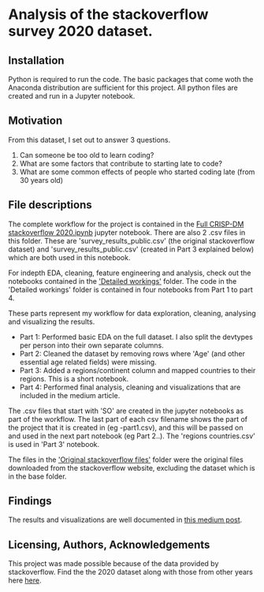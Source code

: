 # Analysis of the stackoverflow survey 2020 dataset.

## Installation
Python is required to run the code. The basic packages that come woth the Anaconda distribution are sufficient for this project. All python files are created and run in a Jupyter notebook.

## Motivation
From this dataset, I set out to answer 3 questions.
1. Can someone be too old to learn coding?
2. What are some factors that contribute to starting late to code?
3. What are some common effects of people who started coding late (from 30 years old)

## File descriptions

The complete workflow for the project is contained in the [Full CRISP-DM stackoverflow 2020.ipynb](https://github.com/suemnjeri/stackoverflow2020/blob/master/Full%20CRISP-DM%20stackoverflow%202020.ipynb) jupyter notebook.
There are also 2 .csv files in this folder. These are 'survey_results_public.csv' (the original stackoverflow dataset) and 'survey_results_public.csv' (created in Part 3 explained below) which are both used in this notebook.

For indepth EDA, cleaning, feature engineering and analysis, check out the notebooks contained in the ['Detailed workings'](https://github.com/suemnjeri/stackoverflow2020/tree/master/Detailed%20workings) folder.
The code in the 'Detailed workings' folder is contained in four notebooks from Part 1 to part 4.

These parts represent my workflow for data exploration, cleaning, analysing and visualizing the results.
- Part 1: Performed basic EDA on the full dataset. I also split the devtypes per person into their own separate columns.
- Part 2: Cleaned the dataset by removing rows where 'Age' (and other essential age related fields) were missing.
- Part 3: Added a regions/continent column and mapped countries to their regions. This is a short notebook.
- Part 4: Performed final analysis, cleaning and visualizations that are included in the medium article.

The .csv files that start with 'SO' are created in the jupyter notebooks as part of the workflow. 
The last part of each csv filename shows the part of the project that it is created in (eg -part1.csv), and this will be passed on and used in the next part notebook  (eg Part 2..).
The 'regions countries.csv' is used in 'Part 3' notebook.

The files in the ['Original stackoverflow files'](https://github.com/suemnjeri/stackoverflow2020/tree/master/Original%20stackoverflow%20files) folder were the original files downloaded from the stackoverflow website, excluding the dataset which is in the base folder.


## Findings
The results and visualizations are well documented in [this medium post](https://towardsdatascience.com/this-data-answers-the-am-i-too-old-to-learn-coding-timeless-question-70deba5d294f?sk=7c46f9ceee19d552704fbf3e28ff40ec).

## Licensing, Authors, Acknowledgements
This project was made possible because of the data provided by stackoverflow. Find the the 2020 dataset along with those from other years here [here](https://insights.stackoverflow.com/survey).
